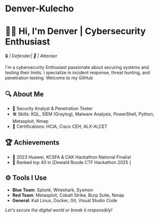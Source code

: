 # Denver-Kulecho
# 👨‍💻 Hi, I'm Denver | Cybersecurity Enthusiast

🔒 **| Defender*| 🧨  | Attacker*

I'm a cybersecurity Enthusiast passionate about securing systems and testing their limits. I specialize in incident response, threat hunting, and penetration testing. Welcome to my GitHub

## 🔍 About Me
- 💼 Security Analyst & Penetration Tester
- 🛠️ Skills: KQL, SIEM (Graylog), Malware Analysis, PowerShell, Python, Metasploit, Nmap
- 📜 Certifications: HCIA, Cisco CEH, ALX-AI,CET



## 🏆 Achievements
- 🐛 2023 Huawei, KCSFA & CAK Hackathon National Finalist
- 🏅 Ranked top 40 in [Dewald Roode CTF Hackathon 2025 ]


## ⚙️ Tools I Use
- **Blue Team**: Splunk, Wireshark, Sysmon
- **Red Team**: Metasploit, Cobalt Strike, Burp Suite, Nmap
- **General**: Kali Linux, Docker, Git, Visual Studio Code



*Let's secure the digital world or break it responsibly!*
